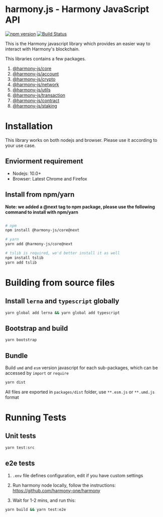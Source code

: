 # harmony.js - Harmony JavaScript API

[![npm version](https://img.shields.io/npm/v/@harmony-js/core.svg?style=flat-square)](https://www.npmjs.com/package/@harmony-js/core)
[![Build Status](https://travis-ci.com/FireStack-Lab/Harmony-sdk-core.svg?branch=master)](https://travis-ci.com/FireStack-Lab/Harmony-sdk-core)

This is the Harmony javascript library which provides an easier way to interact with Harmony's blockchain.

This libraries contains a few packages.

1. [@harmony-js/core](https://github.com/harmony-one/sdk/tree/master/packages/harmony-core)
2. [@harmony-js/account](https://github.com/harmony-one/sdk/tree/master/packages/harmony-account)
3. [@harmony-js/crypto](https://github.com/harmony-one/sdk/tree/master/packages/harmony-crypto)
4. [@harmony-js/network](https://github.com/harmony-one/sdk/tree/master/packages/harmony-network)
5. [@harmony-js/utils](https://github.com/harmony-one/sdk/tree/master/packages/harmony-utils)
6. [@harmony-js/transaction](https://github.com/harmony-one/sdk/tree/master/packages/harmony-transaction)
7. [@harmony-js/contract](https://github.com/harmony-one/sdk/tree/master/packages/harmony-contract)
8. [@harmony-js/staking](https://github.com/harmony-one/sdk/tree/master/packages/harmony-contract)

# Installation

This library works on both nodejs and browser. Please use it according to your use case.

## Enviorment requirement

* Nodejs: 10.0+
* Browser: Latest Chrome and Firefox

## Install from npm/yarn

**Note: we added a @next tag to npm package, please use the following command to install with npm/yarn**

```bash

# npm
npm install @harmony-js/core@next 

# yarn
yarn add @harmony-js/core@next

# tslib is required, we'd better install it as well
npm install tslib
yarn add tslib

```

# Building from source files

## Install `lerna` and `typescript` globally

```bash
yarn global add lerna && yarn global add typescript
```
## Bootstrap and build

```bash
yarn bootstrap
```

## Bundle

Build `umd` and `esm` version javascript for each sub-packages, which can be accessed by `import` or `require`

```bash 
yarn dist
```
All files are exported in `packages/dist` folder, use `**.esm.js` or `**.umd.js` format


# Running Tests
## Unit tests
```bash
yarn test:src
```
## e2e tests

1. `.env` file defines configuration, edit if you have custom settings
   
2. Run harmony node locally, follow the instructions: https://github.com/harmony-one/harmony
   
3. Wait for 1-2 mins, and run this:

```bash
yarn build && yarn test:e2e
```




